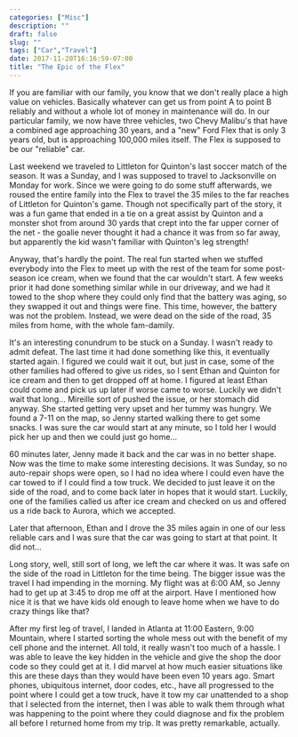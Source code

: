 ```yaml
---
categories: ["Misc"]
description: ""
draft: false
slug: ""
tags: ["Car","Travel"]
date: 2017-11-20T16:16:59-07:00
title: "The Epic of the Flex"
---
```


If you are familiar with our family, you know that we don't really place a high value on vehicles. Basically whatever can get us from point A to point B reliably and without a whole lot of money in maintenance will do. In our particular family, we now have three vehicles, two Chevy Malibu's that have a combined age approaching 30 years, and a "new" Ford Flex that is only 3 years old, but is approaching 100,000 miles itself. The Flex is supposed to be our "reliable" car.

Last weekend we traveled to Littleton for Quinton's last soccer match of the season. It was a Sunday, and I was supposed to travel to Jacksonville on Monday for work. Since we were going to do some stuff afterwards, we roused the entire family into the Flex to travel the 35 miles to the far reaches of Littleton for Quinton's game. Though not specifically part of the story, it was a fun game that ended in a tie on a great assist by Quinton and a monster shot from around 30 yards that crept into the far upper corner of the net - the goalie never thought it had a chance it was from so far away, but apparently the kid wasn't familiar with Quinton's leg strength!

Anyway, that's hardly the point. The real fun started when we stuffed everybody into the Flex to meet up with the rest of the team for some post-season ice cream, when we found that the car wouldn't start. A few weeks prior it had done something similar while in our driveway, and we had it towed to the shop where they could only find that the battery was aging, so they swapped it out and things were fine. This time, however, the battery was not the problem. Instead, we were dead on the side of the road, 35 miles from home, with the whole fam-damily.

It's an interesting conundrum to be stuck on a Sunday. I wasn't ready to admit defeat. The last time it had done something like this, it eventually started again. I figured we could wait it out, but just in case, some of the other families had offered to give us rides, so I sent Ethan and Quinton for ice cream and then to get dropped off at home. I figured at least Ethan could come and pick us up later if worse came to worse. Luckily we didn't wait that long... Mireille sort of pushed the issue, or her stomach did anyway. She started getting very upset and her tummy was hungry. We found a 7-11 on the map, so Jenny started walking there to get some snacks. I was sure the car would start at any minute, so I told her I would pick her up and then we could just go home...

60 minutes later, Jenny made it back and the car was in no better shape. Now was the time to make some interesting decisions. It was Sunday, so no auto-repair shops were open, so I had no idea where I could even have the car towed to if I could find a tow truck. We decided to just leave it on the side of the road, and to come back later in hopes that it would start. Luckily, one of the families called us after ice cream and checked on us and offered us a ride back to Aurora, which we accepted.

Later that afternoon, Ethan and I drove the 35 miles again in one of our less reliable cars and I was sure that the car was going to start at that point. It did not...

Long story, well, still sort of long, we left the car where it was. It was safe on the side of the road in Littleton for the time being. The bigger issue was the travel I had impending in the morning. My flight was at 6:00 AM, so Jenny had to get up at 3:45 to drop me off at the airport. Have I mentioned how nice it is that we have kids old enough to leave home when we have to do crazy things like that?

After my first leg of travel, I landed in Atlanta at 11:00 Eastern, 9:00 Mountain, where I started sorting the whole mess out with the benefit of my cell phone and the internet. All told, it really wasn't too much of a hassle. I was able to leave the key hidden in the vehicle and give the shop the door code so they could get at it. I did marvel at how much easier situations like this are these days than they would have been even 10 years ago. Smart phones, ubiquitous internet, door codes, etc., have all progressed to the point where I could get a tow truck, have it tow my car unattended to a shop that I selected from the internet, then I was able to walk them through what was happening to the point where they could diagnose and fix the problem all before I returned home from my trip. It was pretty remarkable, actually.
